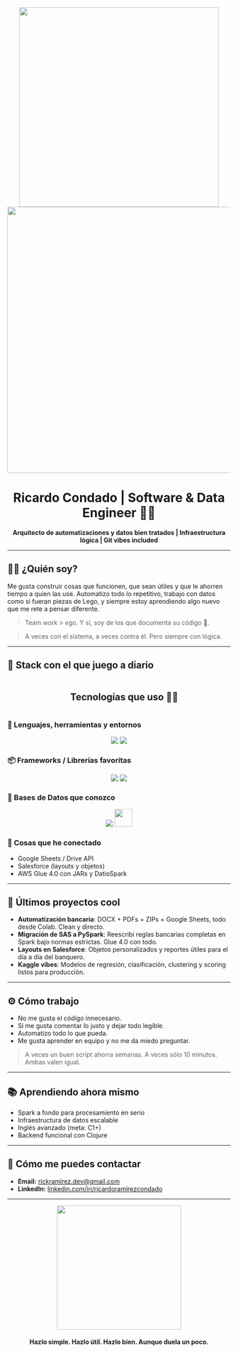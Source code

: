 <div align="center">
  <img src="https://github-readme-stats.vercel.app/api?username=RC0ndado&theme=radical&show_icons=true&count_private=true" width="450" />
  <br/>
  <img src="https://github-profile-trophy.vercel.app/?username=rickramirez&theme=radical&row=1&column=7&margin-h=15&margin-w=5&no-bg=true" width="600" />

  <h1>Ricardo Condado | Software & Data Engineer 🧠🚀</h1>
  <strong>Arquitecto de automatizaciones y datos bien tratados | Infraestructura lógica | Git vibes included</strong>
</div>

---

## 🙋‍♂️ ¿Quién soy?

Me gusta construir cosas que funcionen, que sean útiles y que le ahorren tiempo a quien las use. Automatizo todo lo repetitivo, trabajo con datos como si fueran piezas de Lego, y siempre estoy aprendiendo algo nuevo que me rete a pensar diferente.

> Team work > ego. Y sí, soy de los que documenta su código 🧠.

> A veces con el sistema, a veces contra él. Pero siempre con lógica.

---

## 🔧 Stack con el que juego a diario

<!--tech stack icons-->
<div id="user-content-toc">
  <ul align="center">
    <summary><h2 style="display: inline-block">Tecnologías que uso 👨‍💻</h2></summary>
  </ul>
</div>

### 🧠 Lenguajes, herramientas y entornos
<p align="center">
  <img src="https://skillicons.dev/icons?i=python,javascript,typescript,cs,clojure,maven&theme=dark" />
  <img src="https://skillicons.dev/icons?i=html,css,git,github,linux,vscode,pycharm&theme=dark" />
</p>

### 📦 Frameworks / Librerías favoritas
<p align="center">
  <img src="https://skillicons.dev/icons?i=flask,fastapi,streamlit,selenium&theme=dark" />
  <img src="https://skillicons.dev/icons?i=beautifulsoup&theme=dark" />
</p>

### 📄 Bases de Datos que conozco
<p align="center">
  <img src="https://skillicons.dev/icons?i=postgres,mysql,bigquery,mongodb,firebase,redis&theme=dark" />
  <img src="https://cdn.jsdelivr.net/gh/devicons/devicon/icons/oracle/oracle-original.svg" height="40" />
</p>

### 🔌 Cosas que he conectado
- Google Sheets / Drive API
- Salesforce (layouts y objetos)
- AWS Glue 4.0 con JARs y DatioSpark

---

## 🌱 Últimos proyectos cool

- **Automatización bancaria**: DOCX + PDFs + ZIPs + Google Sheets, todo desde Colab. Clean y directo.
- **Migración de SAS a PySpark**: Reescribí reglas bancarias completas en Spark bajo normas estrictas. Glue 4.0 con todo.
- **Layouts en Salesforce**: Objetos personalizados y reportes útiles para el día a día del banquero.
- **Kaggle vibes**: Modelos de regresión, clasificación, clustering y scoring listos para producción.

---

## ⚙️ Cómo trabajo

- No me gusta el código innecesario.
- Sí me gusta comentar lo justo y dejar todo legible.
- Automatizo todo lo que pueda.
- Me gusta aprender en equipo y no me da miedo preguntar.

> A veces un buen script ahorra semanas. A veces sólo 10 minutos. Ambas valen igual.

---

## 📚 Aprendiendo ahora mismo

- Spark a fondo para procesamiento en serio
- Infraestructura de datos escalable
- Inglés avanzado (meta: C1+)
- Backend funcional con Clojure

---

## 📢 Cómo me puedes contactar

- **Email:** rickramirez.dev@gmail.com
- **LinkedIn:** [linkedin.com/in/ricardoramirezcondado](https://www.linkedin.com/in/ricardoramirezcondado/)

---

<div align="center">
  <img src="https://media.giphy.com/media/v1.Y2lkPTc5MGI3NjExaHIzOTN6bmtjMGZnOTM3NmVkZWoxZmtrdHBzazJodDY0aTF0Y3lhYSZlcD12MV9naWZzX3NlYXJjaCZjdD1n/BpGWitbFZfls3qX5B9/giphy.gif" width="280" />

  <h4>Hazlo simple. Hazlo útil. Hazlo bien. Aunque duela un poco.</h4>
</div>
